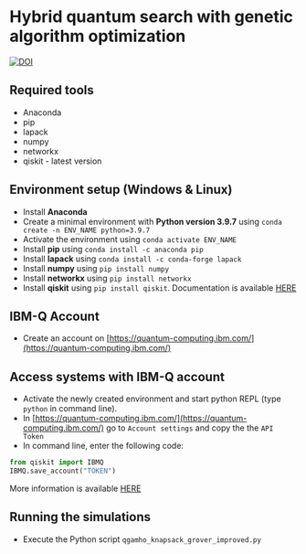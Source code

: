 # Hybrid quantum search with genetic algorithm optimization
[![DOI](https://zenodo.org/badge/500557191.svg)](https://zenodo.org/doi/10.5281/zenodo.12535318)

## Required tools

* Anaconda
* pip
* lapack
* numpy
* networkx
* qiskit - latest version


## Environment setup (Windows & Linux)

* Install **Anaconda**
* Create a minimal environment with **Python version 3.9.7** using `conda create -n ENV_NAME python=3.9.7`
* Activate the environment using `conda activate ENV_NAME`
* Install **pip** using `conda install -c anaconda pip`
* Install **lapack** using `conda install -c conda-forge lapack`
* Install **numpy** using `pip install numpy`
* Install **networkx** using `pip install networkx`
* Install **qiskit** using `pip install qiskit`. Documentation is available [HERE](https://qiskit.org/documentation/getting_started.html)


## IBM-Q Account

* Create an account on [https://quantum-computing.ibm.com/](https://quantum-computing.ibm.com/)

## Access systems with IBM-Q account 

* Activate the newly created environment and start python REPL (type `python` in command line).
* In [https://quantum-computing.ibm.com/](https://quantum-computing.ibm.com/) go to `Account settings` and copy the the `API Token`
* In command line, enter the following code:

```python
from qiskit import IBMQ
IBMQ.save_account("TOKEN")
```
More information is available [HERE](https://quantum-computing.ibm.com/lab/docs/iql/manage/account/ibmq)

## Running the simulations

* Execute the Python script `qgamho_knapsack_grover_improved.py`
